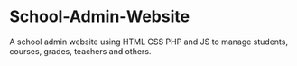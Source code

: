 # School-Admin-Website
A school admin website using HTML CSS PHP and JS to manage students, courses, grades, teachers and others.
